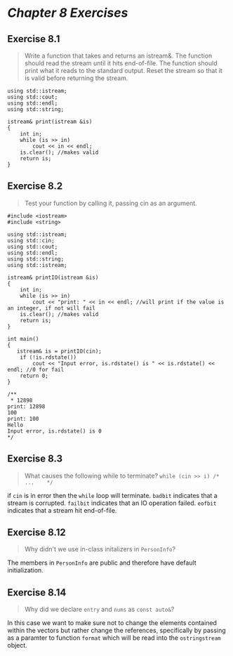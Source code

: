 # ***Chapter 8 Exercises***

## **Exercise 8.1**
> Write a function that takes and returns an istream&. The function should read the stream until it hits end-of-file. The function should print what it reads to the standard output. Reset the stream so that it is valid before returning the stream.

```
using std::istream;
using std::cout;
using std::endl;
using std::string;

istream& print(istream &is)
{
    int in;
    while (is >> in)
        cout << in << endl;
    is.clear(); //makes valid 
    return is;
}
```

## **Exercise 8.2**
> Test your function by calling it, passing cin as an argument.

```
#include <iostream>
#include <string>

using std::istream;
using std::cin;
using std::cout;
using std::endl;
using std::string;
using std::istream;

istream& printIO(istream &is)
{
    int in;
    while (is >> in)
        cout << "print: " << in << endl; //will print if the value is an integer, if not will fail
    is.clear(); //makes valid 
    return is;
}

int main()
{
   istream& is = printIO(cin);
    if (!is.rdstate())
        cout << "Input error, is.rdstate() is " << is.rdstate() << endl; //0 for fail
    return 0;
}

/** 
 * 12898
print: 12898
100
print: 100
Hello
Input error, is.rdstate() is 0
*/
```

## **Exercise 8.3**
> What causes the following while to terminate? `while (cin >> i) /*  ...    */`

if `cin` is in error then the `while` loop will terminate. `badbit` indicates that a stream is corrupted. `failbit` indicates that an IO operation failed. `eofbit` indicates that a stream hit end-of-file.

## **Exercise 8.12**
> Why didn't we use in-class initalizers in `PersonInfo`?

The members in `PersonInfo` are public and therefore have default initialization. 

## **Exercise 8.14**
> Why did we declare `entry` and `nums` as `const auto&`?

In this case we want to make sure not to change the elements contained within the vectors but rather change the references, specifically by passing as a paramter to function `format` which will be read into the `ostringstream` object.


